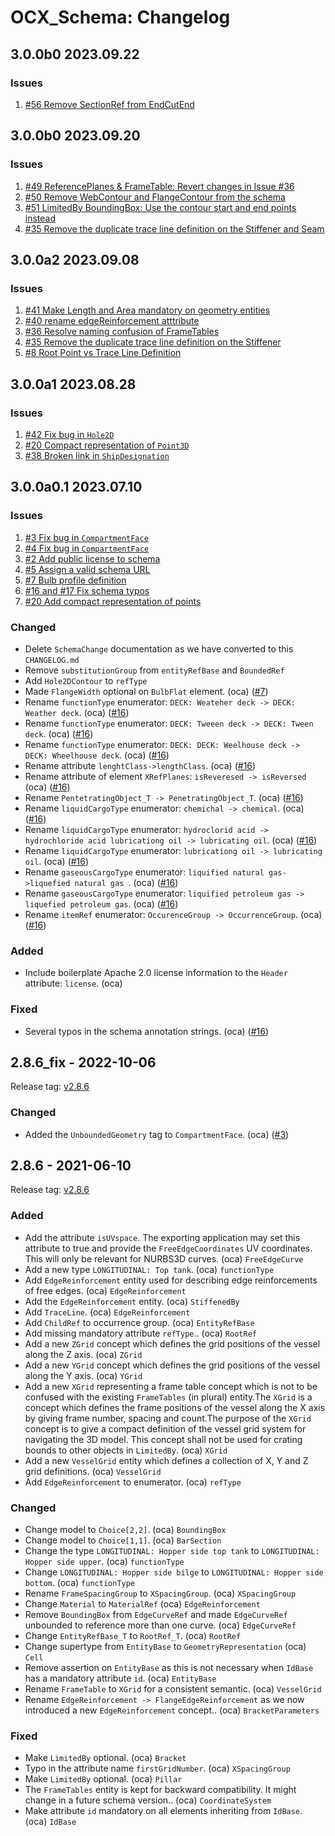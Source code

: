 # OCX_Schema: Changelog


## 3.0.0b0 2023.09.22
### Issues
1. [#56 Remove SectionRef from EndCutEnd](https://github.com/OCXStandard/OCX_Schema/issues/56)

## 3.0.0b0 2023.09.20
### Issues
1. [#49 ReferencePlanes & FrameTable: Revert changes in Issue #36](https://github.com/OCXStandard/OCX_Schema/issues/49)
2. [#50 Remove WebContour and FlangeContour from the schema](https://github.com/OCXStandard/OCX_Schema/issues/50)
3. [#51 LimitedBy BoundingBox: Use the contour start and end points instead](https://github.com/OCXStandard/OCX_Schema/issues/51)
4. [#35 Remove the duplicate trace line definition on the Stiffener and Seam](https://github.com/OCXStandard/OCX_Schema/issues/35)



## 3.0.0a2 2023.09.08
### Issues
1. [#41 Make Length and Area mandatory on geometry entities](https://github.com/OCXStandard/OCX_Schema/issues/41)
2. [#40 rename edgeReinforcement atttribute](https://github.com/OCXStandard/OCX_Schema/issues/40)
3. [#36 Resolve naming confusion of FrameTables](https://github.com/OCXStandard/OCX_Schema/issues/36)
4. [#35 Remove the duplicate trace line definition on the Stiffener](https://github.com/OCXStandard/OCX_Schema/issues/36)
5. [#8 Root Point vs Trace Line Definition](https://github.com/OCXStandard/OCX_Schema/issues/36)

## 3.0.0a1 2023.08.28

### Issues
1. [#42 Fix bug in ```Hole2D```](https://github.com/OCXStandard/OCX_Schema/issues/42)
2. [#20 Compact representation of ```Point3D```](https://github.com/OCXStandard/OCX_Schema/issues/20)
3. [#38 Broken link in ```ShipDesignation```](https://github.com/OCXStandard/OCX_Schema/issues/38)


## 3.0.0a0.1 2023.07.10

### Issues

1. [#3 Fix bug in ```CompartmentFace```](https://github.com/OCXStandard/OCX_Schema/issues/3)
2. [#4 Fix bug in ```CompartmentFace```](https://github.com/OCXStandard/OCX_Schema/pull/4)
3. [#2 Add public license to schema](https://github.com/OCXStandard/OCX_Schema/pull/2)
4. [#5 Assign a valid schema URL](https://github.com/OCXStandard/OCX_Schema/issues/5)
5. [#7 Bulb profile definition](https://github.com/OCXStandard/OCX_Schema/issues/7)
6. [#16 and #17 Fix schema typos](https://github.com/OCXStandard/OCX_Schema/issues/16)
7. [#20 Add compact representation of points](https://github.com/OCXStandard/OCX_Schema/issues/20)

### Changed
  - Delete ``SchemaChange`` documentation as we have converted to this ``CHANGELOG.md``
  - Remove ``substitutionGroup`` from ``entityRefBase`` and ``BoundedRef``
  - Add ``Hole2DContour`` to ``refType``
  - Made ``FlangeWidth`` optional on ``BulbFlat`` element.  (oca) ([#7](https://github.com/OCXStandard/OCX_Schema/issues/7))
  - Rename ``functionType`` enumerator: ``DECK: Weateher deck -> DECK: Weather deck``. (oca)  ([#16](https://github.com/OCXStandard/OCX_Schema/issues/16))
  - Rename ``functionType`` enumerator: ``DECK: Tweeen deck -> DECK: Tween deck``.  (oca)  ([#16](https://github.com/OCXStandard/OCX_Schema/issues/16))
  - Rename ``functionType`` enumerator: ``DECK: DECK: Weelhouse deck -> DECK: Wheelhouse deck``.  (oca)   ([#16](https://github.com/OCXStandard/OCX_Schema/issues/16))
  - Rename attribute ``lenghtClass->lengthClass``.  (oca)   ([#16](https://github.com/OCXStandard/OCX_Schema/issues/16))
  - Rename attribute of element ``XRefPlanes``:  ``isReveresed -> isReversed``  (oca)   ([#16](https://github.com/OCXStandard/OCX_Schema/issues/16))
  - Rename ``PentetratingObject_T -> PenetratingObject_T``.  (oca)   ([#16](https://github.com/OCXStandard/OCX_Schema/issues/16))
  - Rename  ``liquidCargoType`` enumerator: ``chemichal -> chemical``.  (oca)   ([#16](https://github.com/OCXStandard/OCX_Schema/issues/16))
  - Rename  ``liquidCargoType`` enumerator: ``hydroclorid acid -> hydrochloride acid lubricationg oil -> lubricating oil``.  (oca)  ([#16](https://github.com/OCXStandard/OCX_Schema/issues/16)) 
  - Rename  ``liquidCargoType`` enumerator: ``lubricationg oil -> lubricating oil``.  (oca)   ([#16](https://github.com/OCXStandard/OCX_Schema/issues/16))
  - Rename ``gaseousCargoType`` enumerator: ``liquified natural gas->liquefied natural gas ``.  (oca)  ([#16](https://github.com/OCXStandard/OCX_Schema/issues/16))
  - Rename ``gaseousCargoType`` enumerator: ``liquified petroleum gas -> liquefied petroleum gas``.  (oca)  ([#16](https://github.com/OCXStandard/OCX_Schema/issues/16))
  - Rename ``itemRef`` enumerator: ``OccurenceGroup -> OccurrenceGroup``.  (oca)   ([#16](https://github.com/OCXStandard/OCX_Schema/issues/16))
### Added
  - Include boilerplate Apache 2.0 license information to the ``Header`` attribute: ``license``.  (oca)  
### Fixed

  - Several typos in the schema annotation strings.  (oca) ([#16](https://github.com/OCXStandard/OCX_Schema/issues/16))

## 2.8.6_fix - 2022-10-06 
Release tag: [v2.8.6](https://github.com/OCXStandard/OCX_Schema/releases/tag/v2.8.6_fix)


### Changed
  - Added the ``UnboundedGeometry`` tag to ``CompartmentFace``.  (oca)  ([#3](https://github.com/OCXStandard/OCX_Schema/issues/3))
## 2.8.6 - 2021-06-10
Release tag: [v2.8.6](https://github.com/OCXStandard/OCX_Schema/releases/tag/v2.8.6)

### Added

  - Add the attribute ``isUVspace``. The exporting application may set this attribute to true and provide the ``FreeEdgeCoordinates`` UV coordinates. This will only be relevant for NURBS3D curves.  (oca)  ``FreeEdgeCurve``
  - Add a new type ``LONGITUDINAL: Top tank``.  (oca)  ``functionType``
  - Add ``EdgeReinforcement`` entity used for describing edge reinforcements of free edges.  (oca)  ``EdgeReinforcement``
  - Add the ``EdgeReinforcement`` entity. (oca)  ``StiffenedBy``
  - Add ``TraceLine``.  (oca)  ``EdgeReinforcement``
  - Add ``ChildRef`` to occurrence group.  (oca)  ``EntityRefBase``
  - Add missing mandatory attribute ``refType``..  (oca)  ``RootRef``
  - Add a new ``ZGrid`` concept which defines the grid positions of the vessel along the Z axis.  (oca)  ``ZGrid``
  - Add a new ``YGrid`` concept which defines the grid positions of the vessel along the Y axis.  (oca)  ``YGrid``
  - Add a new ``XGrid`` representing a frame table concept which is not to be confused with the existing ``FrameTables`` (in plural) entity.The ``XGrid`` is a concept which defines the frame positions of the vessel along the X axis by giving frame number, spacing and count.The purpose of the ``XGrid`` concept is to give a compact definition of the vessel grid system for navigating the 3D model. This concept shall not be used for crating bounds to other objects in ``LimitedBy``.  (oca)  ``XGrid``
  - Add a new ``VesselGrid`` entity which defines a collection of X, Y and Z grid definitions.  (oca)  ``VesselGrid``
  - Add ``EdgeReinforcement`` to enumerator.  (oca)  ``refType``

### Changed
  - Change model to ``Choice[2,2]``. (oca)  ``BoundingBox``
  - Change model to ``Choice[1,1]``.  (oca)  ``BarSection``
  - Change the type ``LONGITUDINAL: Hopper side top tank`` to ``LONGITUDINAL: Hopper side upper``.  (oca)  ``functionType``
  - Change ``LONGITUDINAL: Hopper side bilge`` to ``LONGITUDINAL: Hopper side bottom``.  (oca)  ``functionType``
  - Rename ``FrameSpacingGroup`` to ``XSpacingGroup``.  (oca)  ``XSpacingGroup``
  - Change ``Material`` to ``MaterialRef`` (oca)  ``EdgeReinforcement``
  - Remove ``BoundingBox`` from ``EdgeCurveRef`` and made ``EdgeCurveRef`` unbounded to reference more than one curve.  (oca)  ``EdgeCurveRef``
  - Change ``EntityRefBase_T`` to ``RootRef_T``.  (oca)  ``RootRef``
  - Change supertype from ``EntityBase`` to ``GeometryRepresentation``  (oca)  ``Cell``
  - Remove assertion on ``EntityBase`` as this is not necessary when ``IdBase`` has a mandatory attribute ``id``.  (oca)  ``EntityBase``
  - Rename  ``FrameTable`` to ``XGrid`` for a consistent semantic.  (oca)  ``VesselGrid``
  - Rename ``EdgeReinforcement -> FlangeEdgeReinforcement`` as we now introduced a new ``EdgeReinforcement`` concept..  (oca)  ``BracketParameters``

### Fixed
  - Make ``LimitedBy`` optional.  (oca)  ``Bracket``
  - Typo in the attribute name ``firstGridNumber``.  (oca)  ``XSpacingGroup``
  - Make ``LimitedBy`` optional.  (oca)  ``Pillar``
  - The ``FrameTables`` entity is kept for backward compatibility. It might change in a future schema version..  (oca)  ``CoordinateSystem``
  - Make attribute ``id`` mandatory on all elements inheriting from ``IdBase``.  (oca)  ``IdBase``
